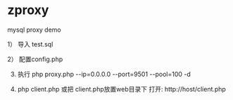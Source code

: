 # zproxy
mysql proxy demo

1） 导入 test.sql

2） 配置config.php

3)  执行 php proxy.php --ip=0.0.0.0 --port=9501 --pool=100 -d

4)  php client.php 或把 client.php放置web目录下 打开: http://host/client.php
